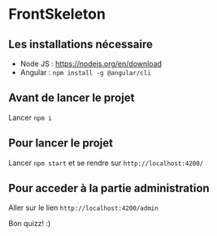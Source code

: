 # FrontSkeleton

## Les installations nécessaire
- Node JS : https://nodejs.org/en/download
- Angular : `npm install -g @angular/cli`

## Avant de lancer le projet

Lancer `npm i`

## Pour lancer le projet

Lancer `npm start` et se rendre sur `http://localhost:4200/`

## Pour acceder à la partie administration

Aller sur le lien `http://localhost:4200/admin`

Bon quizz! :)
